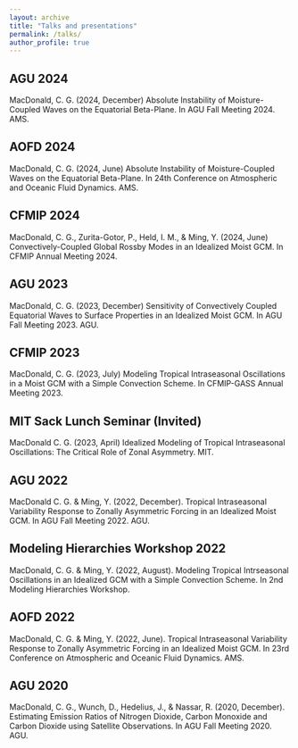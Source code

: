 ```yaml
---
layout: archive
title: "Talks and presentations"
permalink: /talks/
author_profile: true
---
```


AGU 2024
---

MacDonald, C. G. (2024, December) Absolute Instability of Moisture-Coupled Waves on the Equatorial Beta-Plane. In AGU Fall Meeting 2024. AMS.

AOFD 2024
---

MacDonald, C. G. (2024, June) Absolute Instability of Moisture-Coupled Waves on the Equatorial Beta-Plane. In 24th Conference on Atmospheric and Oceanic Fluid Dynamics. AMS. 

CFMIP 2024
---

MacDonald, C. G., Zurita-Gotor, P., Held, I. M., & Ming, Y. (2024, June) Convectively-Coupled Global Rossby Modes in an Idealized Moist GCM. In CFMIP Annual Meeting 2024. 

AGU 2023
---

MacDonald, C. G. (2023, December) Sensitivity of Convectively Coupled Equatorial Waves to Surface Properties in an Idealized Moist GCM. In AGU Fall Meeting 2023. AGU.

CFMIP 2023
---

MacDonald, C. G. (2023, July) Modeling Tropical Intraseasonal Oscillations in a Moist GCM with a Simple Convection Scheme. In CFMIP-GASS Annual Meeting 2023.

MIT Sack Lunch Seminar (Invited)
---

MacDonald C. G. (2023, April) Idealized Modeling of Tropical Intraseasonal Oscillations: The Critical Role of Zonal Asymmetry. MIT.

AGU 2022
---

MacDonald C. G. & Ming, Y. (2022, December). Tropical Intraseasonal Variability Response to Zonally Asymmetric Forcing in an Idealized Moist GCM. In AGU Fall Meeting 2022. AGU.

Modeling Hierarchies Workshop 2022
---

MacDonald, C. G. & Ming, Y. (2022, August). Modeling Tropical Intrseasonal Oscillations in an Idealized GCM with a Simple Convection Scheme. In 2nd Modeling Hierarchies Workshop. 

AOFD 2022
---

MacDonald, C. G. & Ming, Y. (2022, June). Tropical Intraseasonal Variability Response to Zonally Asymmetric Forcing in an Idealized Moist GCM. In 23rd Conference on Atmospheric and Oceanic Fluid Dynamics. AMS.

AGU 2020
---

MacDonald, C. G., Wunch, D., Hedelius, J., & Nassar, R. (2020, December). Estimating Emission Ratios of Nitrogen Dioxide, Carbon Monoxide and Carbon Dioxide using Satellite Observations. In AGU Fall Meeting 2020. AGU.
